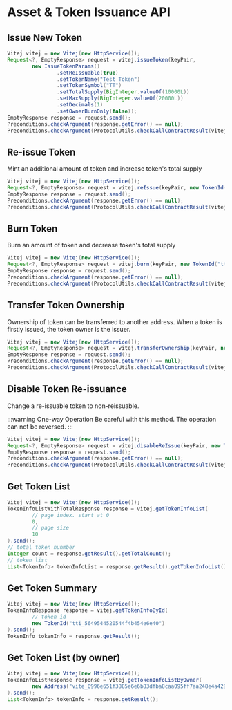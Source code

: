 # Asset & Token Issuance API

## Issue New Token
```java
Vitej vitej = new Vitej(new HttpService());
Request<?, EmptyResponse> request = vitej.issueToken(keyPair,
        new IssueTokenParams()
                .setReIssuable(true)
                .setTokenName("Test Token")
                .setTokenSymbol("TT")
                .setTotalSupply(BigInteger.valueOf(10000L))
                .setMaxSupply(BigInteger.valueOf(20000L))
                .setDecimals(1)
                .setOwnerBurnOnly(false));
EmptyResponse response = request.send();
Preconditions.checkArgument(response.getError() == null);
Preconditions.checkArgument(ProtocolUtils.checkCallContractResult(vitej, ((TransactionParams) request.getParams().get(0)).getHashRaw()));
```

## Re-issue Token

Mint an additional amount of token and increase token's total supply

```java
Vitej vitej = new Vitej(new HttpService());
Request<?, EmptyResponse> request = vitej.reIssue(keyPair, new TokenId("tti_10b56995f5d6a6e1f9a60441"), BigInteger.valueOf(100), keyPair.getAddress());
EmptyResponse response = request.send();
Preconditions.checkArgument(response.getError() == null);
Preconditions.checkArgument(ProtocolUtils.checkCallContractResult(vitej, ((TransactionParams) request.getParams().get(0)).getHashRaw()));
```

## Burn Token

Burn an amount of token and decrease token's total supply

```java
Vitej vitej = new Vitej(new HttpService());
Request<?, EmptyResponse> request = vitej.burn(keyPair, new TokenId("tti_10b56995f5d6a6e1f9a60441"), BigInteger.valueOf(100));
EmptyResponse response = request.send();
Preconditions.checkArgument(response.getError() == null);
Preconditions.checkArgument(ProtocolUtils.checkCallContractResult(vitej, ((TransactionParams) request.getParams().get(0)).getHashRaw()));
```

## Transfer Token Ownership

Ownership of token can be transferred to another address. When a token is firstly issued, the token owner is the issuer. 

```java
Vitej vitej = new Vitej(new HttpService());
Request<?, EmptyResponse> request = vitej.transferOwnership(keyPair, new TokenId("tti_10b56995f5d6a6e1f9a60441"), new Address("vite_098dfae02679a4ca05a4c8bf5dd00a8757f0c622bfccce7d68"));
EmptyResponse response = request.send();
Preconditions.checkArgument(response.getError() == null);
Preconditions.checkArgument(ProtocolUtils.checkCallContractResult(vitej, ((TransactionParams) request.getParams().get(0)).getHashRaw()));
```

## Disable Token Re-issuance

Change a re-issuable token to non-reissuable. 

:::warning One-way Operation
Be careful with this method. The operation can not be reversed.
:::

```java
Vitej vitej = new Vitej(new HttpService());
Request<?, EmptyResponse> request = vitej.disableReIssue(keyPair, new TokenId("tti_10b56995f5d6a6e1f9a60441"));
EmptyResponse response = request.send();
Preconditions.checkArgument(response.getError() == null);
Preconditions.checkArgument(ProtocolUtils.checkCallContractResult(vitej, ((TransactionParams) request.getParams().get(0)).getHashRaw()));
```

## Get Token List

```java
Vitej vitej = new Vitej(new HttpService());
TokenInfoListWithTotalResponse response = vitej.getTokenInfoList(
        // page index. start at 0
        0,
        // page size
        10
).send();
// total token nunmber
Integer count = response.getResult().getTotalCount();
// token list
List<TokenInfo> tokenInfoList = response.getResult().getTokenInfoList();
```

## Get Token Summary

```java
Vitej vitej = new Vitej(new HttpService());
TokenInfoResponse response = vitej.getTokenInfoById(
        // token id
        new TokenId("tti_5649544520544f4b454e6e40")
).send();
TokenInfo tokenInfo = response.getResult();
```

## Get Token List (by owner)

```java
Vitej vitej = new Vitej(new HttpService());
TokenInfoListResponse response = vitej.getTokenInfoListByOwner(
        new Address("vite_0996e651f3885e6e6b83dfba8caa095ff7aa248e4a429db7bd")
).send();
List<TokenInfo> tokenInfo = response.getResult();
```
